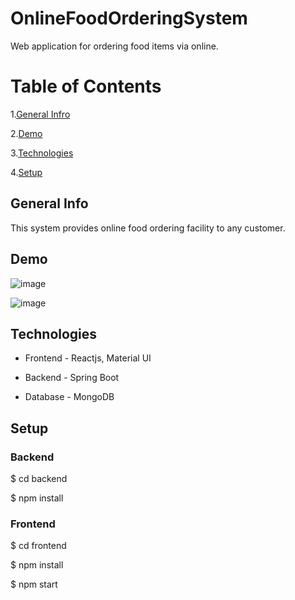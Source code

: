 # OnlineFoodOrderingSystem

Web application for ordering food items via online.

# Table of Contents

1.[General Infro](#GeneralInfo)

2.[Demo](#Demo)

3.[Technologies](#Technologies)

4.[Setup](#Setup)


## General Info

This system provides online food ordering facility to any customer.

## Demo 

![image](https://user-images.githubusercontent.com/36589720/139375229-60a52cd6-3a19-4bc1-a932-7647d8c12fcf.png)

![image](https://user-images.githubusercontent.com/36589720/139375485-798c3a31-d2af-4856-8867-4928be30380d.png)



## Technologies

* Frontend - Reactjs, Material UI

* Backend - Spring Boot

* Database - MongoDB 

## Setup

### Backend

$ cd backend

$ npm install


### Frontend

$ cd frontend

$ npm install

$ npm start
